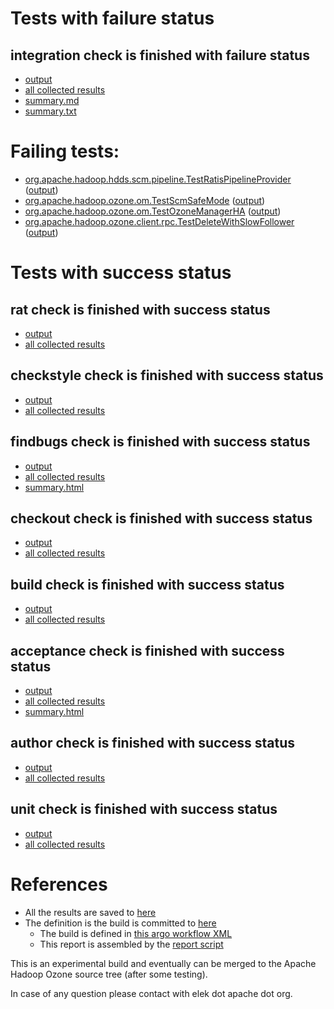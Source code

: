 # Tests with failure status

## integration check is finished with failure status

   * [output](https://raw.githubusercontent.com/elek/ozone-ci-q4/master/pr/pr-hdds-2341-gnjvm/integration/output.log)
   * [all collected results](https://github.com/elek/ozone-ci-q4/tree/master/pr/pr-hdds-2341-gnjvm/integration)
   * [summary.md](https://github.com/elek/ozone-ci-q4/tree/master/pr/pr-hdds-2341-gnjvm/integration/summary.md)
   * [summary.txt](https://github.com/elek/ozone-ci-q4/tree/master/pr/pr-hdds-2341-gnjvm/integration/summary.txt)

# Failing tests: 

 * [org.apache.hadoop.hdds.scm.pipeline.TestRatisPipelineProvider](hadoop-ozone/integration-test/org.apache.hadoop.hdds.scm.pipeline.TestRatisPipelineProvider.txt) ([output](hadoop-ozone/integration-test/org.apache.hadoop.hdds.scm.pipeline.TestRatisPipelineProvider-output.txt))
 * [org.apache.hadoop.ozone.om.TestScmSafeMode](hadoop-ozone/integration-test/org.apache.hadoop.ozone.om.TestScmSafeMode.txt) ([output](hadoop-ozone/integration-test/org.apache.hadoop.ozone.om.TestScmSafeMode-output.txt))
 * [org.apache.hadoop.ozone.om.TestOzoneManagerHA](hadoop-ozone/integration-test/org.apache.hadoop.ozone.om.TestOzoneManagerHA.txt) ([output](hadoop-ozone/integration-test/org.apache.hadoop.ozone.om.TestOzoneManagerHA-output.txt))
 * [org.apache.hadoop.ozone.client.rpc.TestDeleteWithSlowFollower](hadoop-ozone/integration-test/org.apache.hadoop.ozone.client.rpc.TestDeleteWithSlowFollower.txt) ([output](hadoop-ozone/integration-test/org.apache.hadoop.ozone.client.rpc.TestDeleteWithSlowFollower-output.txt))


# Tests with success status

## rat check is finished with success status

   * [output](https://raw.githubusercontent.com/elek/ozone-ci-q4/master/pr/pr-hdds-2341-gnjvm/rat/output.log)
   * [all collected results](https://github.com/elek/ozone-ci-q4/tree/master/pr/pr-hdds-2341-gnjvm/rat)


## checkstyle check is finished with success status

   * [output](https://raw.githubusercontent.com/elek/ozone-ci-q4/master/pr/pr-hdds-2341-gnjvm/checkstyle/output.log)
   * [all collected results](https://github.com/elek/ozone-ci-q4/tree/master/pr/pr-hdds-2341-gnjvm/checkstyle)


## findbugs check is finished with success status

   * [output](https://raw.githubusercontent.com/elek/ozone-ci-q4/master/pr/pr-hdds-2341-gnjvm/findbugs/output.log)
   * [all collected results](https://github.com/elek/ozone-ci-q4/tree/master/pr/pr-hdds-2341-gnjvm/findbugs)
   * [summary.html](https://elek.github.io/ozone-ci-q4/pr/pr-hdds-2341-gnjvm/findbugs/summary.html)


## checkout check is finished with success status

   * [output](https://raw.githubusercontent.com/elek/ozone-ci-q4/master/pr/pr-hdds-2341-gnjvm/checkout/output.log)
   * [all collected results](https://github.com/elek/ozone-ci-q4/tree/master/pr/pr-hdds-2341-gnjvm/checkout)


## build check is finished with success status

   * [output](https://raw.githubusercontent.com/elek/ozone-ci-q4/master/pr/pr-hdds-2341-gnjvm/build/output.log)
   * [all collected results](https://github.com/elek/ozone-ci-q4/tree/master/pr/pr-hdds-2341-gnjvm/build)


## acceptance check is finished with success status

   * [output](https://raw.githubusercontent.com/elek/ozone-ci-q4/master/pr/pr-hdds-2341-gnjvm/acceptance/output.log)
   * [all collected results](https://github.com/elek/ozone-ci-q4/tree/master/pr/pr-hdds-2341-gnjvm/acceptance)
   * [summary.html](https://elek.github.io/ozone-ci-q4/pr/pr-hdds-2341-gnjvm/acceptance/summary.html)


## author check is finished with success status

   * [output](https://raw.githubusercontent.com/elek/ozone-ci-q4/master/pr/pr-hdds-2341-gnjvm/author/output.log)
   * [all collected results](https://github.com/elek/ozone-ci-q4/tree/master/pr/pr-hdds-2341-gnjvm/author)


## unit check is finished with success status

   * [output](https://raw.githubusercontent.com/elek/ozone-ci-q4/master/pr/pr-hdds-2341-gnjvm/unit/output.log)
   * [all collected results](https://github.com/elek/ozone-ci-q4/tree/master/pr/pr-hdds-2341-gnjvm/unit)




# References

 * All the results are saved to [here](https://github.com/elek/ozone-ci-q4/tree/master/pr/pr-hdds-2341-gnjvm/)
 * The definition is the build is committed to [here](https://github.com/elek/argo-ozone)
    * The build is defined in [this argo workflow XML](https://github.com/elek/argo-ozone/blob/master/ozone-build.yaml)
    * This report is assembled by the [report script](https://github.com/elek/argo-ozone/blob/master/scripts/report.sh)

This is an experimental build and eventually can be merged to the Apache Hadoop Ozone source tree (after some testing).

In case of any question please contact with elek dot apache dot org.
